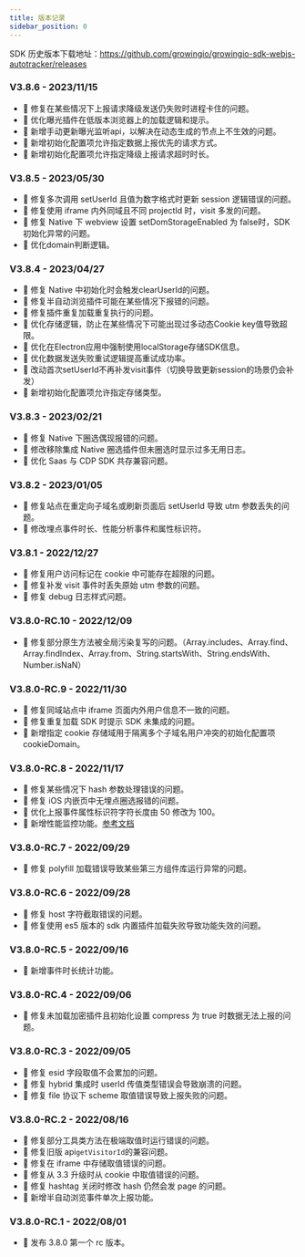 ```yaml
---
title: 版本记录
sidebar_position: 0
---
```


SDK 历史版本下载地址：<https://github.com/growingio/growingio-sdk-webjs-autotracker/releases>

### V3.8.6 - 2023/11/15

- 🐞 修复在某些情况下上报请求降级发送仍失败时进程卡住的问题。
- 🌟 优化曝光插件在低版本浏览器上的加载逻辑和提示。
- 🎉 新增手动更新曝光监听api，以解决在动态生成的节点上不生效的问题。
- 🎉 新增初始化配置项允许指定数据上报优先的请求方式。
- 🎉 新增初始化配置项允许指定降级上报请求超时时长。

### V3.8.5 - 2023/05/30

- 🐞 修复多次调用 setUserId 且值为数字格式时更新 session 逻辑错误的问题。
- 🐞 修复使用 iframe 内外同域且不同 projectId 时，visit 多发的问题。
- 🐞 修复 Native 下 webview 设置 setDomStorageEnabled 为 false时，SDK初始化异常的问题。
- 🌟 优化domain判断逻辑。

### V3.8.4 - 2023/04/27

- 🐞 修复 Native 中初始化时会触发clearUserId的问题。
- 🐞 修复半自动浏览插件可能在某些情况下报错的问题。
- 🐞 修复插件重复加载重复执行的问题。
- 🌟 优化存储逻辑，防止在某些情况下可能出现过多动态Cookie key值导致超限。
- 🌟 优化在Electron应用中强制使用localStorage存储SDK信息。
- 🌟 优化数据发送失败重试逻辑提高重试成功率。
- 📝 改动首次setUserId不再补发visit事件（切换导致更新session的场景仍会补发）
- 🎉 新增初始化配置项允许指定存储类型。

### V3.8.3 - 2023/02/21

- 🐞 修复 Native 下圈选偶现报错的问题。
- 🌟 修改移除集成 Native 圈选插件但未圈选时显示过多无用日志。
- 🌟 优化 Saas 与 CDP SDK 共存兼容问题。

### V3.8.2 - 2023/01/05

- 🐞 修复站点在重定向子域名或刷新页面后 setUserId 导致 utm 参数丢失的问题。
- 🌟 修改埋点事件时长、性能分析事件和属性标识符。

### V3.8.1 - 2022/12/27

- 🐞 修复用户访问标记在 cookie 中可能存在超限的问题。
- 🐞 修复补发 visit 事件时丢失原始 utm 参数的问题。
- 🐞 修复 debug 日志样式问题。

### V3.8.0-RC.10 - 2022/12/09

- 🐞 修复部分原生方法被全局污染复写的问题。（Array.includes、Array.find、Array.findIndex、Array.from、String.startsWith、String.endsWith、Number.isNaN）

### V3.8.0-RC.9 - 2022/11/30

- 🐞 修复同域站点中 iframe 页面内外用户信息不一致的问题。
- 🐞 修复重复加载 SDK 时提示 SDK 未集成的问题。
- 🎉 新增指定 cookie 存储域用于隔离多个子域名用户冲突的初始化配置项 cookieDomain。

### V3.8.0-RC.8 - 2022/11/17

- 🐞 修复某些情况下 hash 参数处理错误的问题。
- 🐞 修复 iOS 内嵌页中无埋点圈选报错的问题。
- 🌟 优化上报事件属性标识符字符长度由 50 修改为 100。
- 🎉 新增性能监控功能。[参考文档](https://growingio.github.io/growingio-sdk-docs/docs/webjs/3.8/plugins/performance)

### V3.8.0-RC.7 - 2022/09/29

- 🐞 修复 polyfill 加载错误导致某些第三方组件库运行异常的问题。

### V3.8.0-RC.6 - 2022/09/28

- 🐞 修复 host 字符截取错误的问题。
- 🐞 修复使用 es5 版本的 sdk 内置插件加载失败导致功能失效的问题。

### V3.8.0-RC.5 - 2022/09/16

- 🎉 新增事件时长统计功能。

### V3.8.0-RC.4 - 2022/09/06

- 🐞 修复未加载加密插件且初始化设置 compress 为 true 时数据无法上报的问题。

### V3.8.0-RC.3 - 2022/09/05

- 🐞 修复 esid 字段取值不会累加的问题。
- 🐞 修复 hybrid 集成时 userId 传值类型错误会导致崩溃的问题。
- 🐞 修复 file 协议下 scheme 取值错误导致上报失败的问题。

### V3.8.0-RC.2 - 2022/08/16

- 🐞 修复部分工具类方法在极端取值时运行错误的问题。
- 🐞 修复旧版 api`getVisitorId`的兼容问题。
- 🐞 修复在 iframe 中存储取值错误的问题。
- 🐞 修复从 3.3 升级时从 cookie 中取值错误的问题。
- 🐞 修复 hashtag 关闭时修改 hash 仍然会发 page 的问题。
- 🎉 新增半自动浏览事件单次上报功能。

### V3.8.0-RC.1 - 2022/08/01

- 🎉 发布 3.8.0 第一个 rc 版本。
